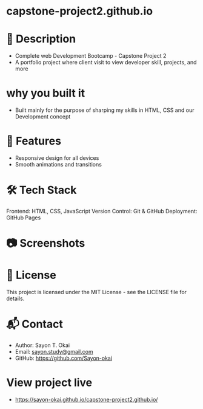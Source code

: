 # capstone-project2.github.io


# 📖 Description
  - Complete web Development Bootcamp - Capstone Project 2
  - A portfolio project where client visit to view developer skill, projects, and more 

# why you built it
  - Built mainly for the purpose of sharping my skills in HTML, CSS and our Development concept

# 🚀 Features
  - Responsive design for all devices
  - Smooth animations and transitions

# 🛠️ Tech Stack
Frontend: HTML, CSS, JavaScript
Version Control: Git & GitHub
Deployment: GitHub Pages

# 📷 Screenshots
     


# 📜 License
This project is licensed under the MIT License - see the LICENSE file for details.

# 📬 Contact
 - Author: Sayon T. Okai
 - Email:  sayon.study@gmail.com
 - GitHub: https://github.com/Sayon-okai


# View project live
  - https://sayon-okai.github.io/capstone-project2.github.io/




